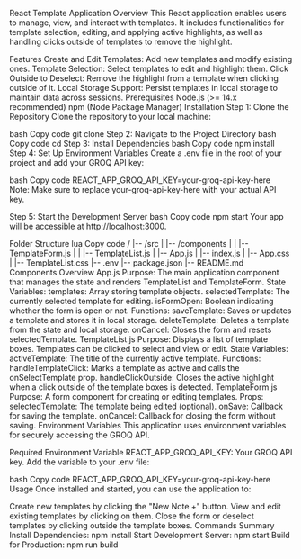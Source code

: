 React Template Application
Overview
This React application enables users to manage, view, and interact with templates. It includes functionalities for template selection, editing, and applying active highlights, as well as handling clicks outside of templates to remove the highlight.

Features
Create and Edit Templates: Add new templates and modify existing ones.
Template Selection: Select templates to edit and highlight them.
Click Outside to Deselect: Remove the highlight from a template when clicking outside of it.
Local Storage Support: Persist templates in local storage to maintain data across sessions.
Prerequisites
Node.js (>= 14.x recommended)
npm (Node Package Manager)
Installation
Step 1: Clone the Repository
Clone the repository to your local machine:

bash
Copy code
git clone <repository-url>
Step 2: Navigate to the Project Directory
bash
Copy code
cd <project-folder>
Step 3: Install Dependencies
bash
Copy code
npm install
Step 4: Set Up Environment Variables
Create a .env file in the root of your project and add your GROQ API key:

bash
Copy code
REACT_APP_GROQ_API_KEY=your-groq-api-key-here
Note: Make sure to replace your-groq-api-key-here with your actual API key.

Step 5: Start the Development Server
bash
Copy code
npm start
Your app will be accessible at http://localhost:3000.

Folder Structure
lua
Copy code
/<project-root>
|-- /src
|   |-- /components
|   |   |-- TemplateForm.js
|   |   |-- TemplateList.js
|   |-- App.js
|   |-- index.js
|   |-- App.css
|   |-- TemplateList.css
|-- .env
|-- package.json
|-- README.md
Components Overview
App.js
Purpose: The main application component that manages the state and renders TemplateList and TemplateForm.
State Variables:
templates: Array storing template objects.
selectedTemplate: The currently selected template for editing.
isFormOpen: Boolean indicating whether the form is open or not.
Functions:
saveTemplate: Saves or updates a template and stores it in local storage.
deleteTemplate: Deletes a template from the state and local storage.
onCancel: Closes the form and resets selectedTemplate.
TemplateList.js
Purpose: Displays a list of template boxes. Templates can be clicked to select and view or edit.
State Variables:
activeTemplate: The title of the currently active template.
Functions:
handleTemplateClick: Marks a template as active and calls the onSelectTemplate prop.
handleClickOutside: Closes the active highlight when a click outside of the template boxes is detected.
TemplateForm.js
Purpose: A form component for creating or editing templates.
Props:
selectedTemplate: The template being edited (optional).
onSave: Callback for saving the template.
onCancel: Callback for closing the form without saving.
Environment Variables
This application uses environment variables for securely accessing the GROQ API.

Required Environment Variable
REACT_APP_GROQ_API_KEY: Your GROQ API key.
Add the variable to your .env file:

bash
Copy code
REACT_APP_GROQ_API_KEY=your-groq-api-key-here
Usage
Once installed and started, you can use the application to:

Create new templates by clicking the "New Note +" button.
View and edit existing templates by clicking on them.
Close the form or deselect templates by clicking outside the template boxes.
Commands Summary
Install Dependencies: npm install
Start Development Server: npm start
Build for Production: npm run build

